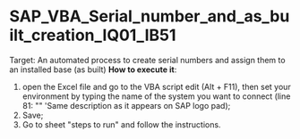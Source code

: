 # SAP_VBA_Serial_number_and_as_built_creation_IQ01_IB51
Target: An automated process to create serial numbers and assign them to an installed base (as built)
<b>How to execute it</b>: 
  1) open the Excel file and go to the VBA script edit (Alt + F11), then set your environment by typing the name of the system you want to connect (line 81: "<your SAP environment>" 'Same description as it appears on SAP logo pad);
  2) Save;
  3) Go to sheet "steps to run" and follow the instructions.
